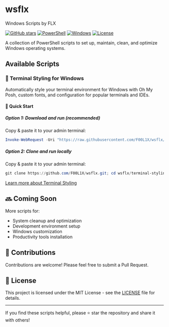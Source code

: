 # wsflx
Windows Scripts by FLX

[![GitHub stars](https://img.shields.io/github/stars/F00L1X/wsflx?style=social)](https://github.com/F00L1X/wsflx/stargazers)
[![PowerShell](https://img.shields.io/badge/PowerShell-5.1%2B-blue)](https://github.com/PowerShell/PowerShell)
[![Windows](https://img.shields.io/badge/Platform-Windows%207--11-brightgreen)](https://www.microsoft.com/windows)
[![License](https://img.shields.io/badge/License-MIT-yellow)](LICENSE)

A collection of PowerShell scripts to set up, maintain, clean, and optimize Windows operating systems.

## Available Scripts

### 🎨 Terminal Styling for Windows

Automatically style your terminal environment for Windows with Oh My Posh, custom fonts, and configuration for popular terminals and IDEs.

#### 🚀 Quick Start

##### Option 1: Download and run (recommended)
Copy & paste it to your admin terminal:
```powershell
Invoke-WebRequest -Uri "https://raw.githubusercontent.com/F00L1X/wsflx/main/terminal-styling/style_terminal_w11.ps1" -OutFile "$env:TEMP\style_terminal_w11.ps1";Set-ExecutionPolicy Bypass -Scope Process -Force & "$env:TEMP\style_terminal_w11.ps1"
```

##### Option 2: Clone and run locally
Copy & paste it to your admin terminal:
```powershell
git clone https://github.com/F00L1X/wsflx.git; cd wsflx/terminal-styling; Set-ExecutionPolicy Bypass -Scope Process -Force; .\style_terminal_w11.ps1
```

[Learn more about Terminal Styling](terminal-styling/readme.md)

## 🔜 Coming Soon

More scripts for:
- System cleanup and optimization
- Development environment setup
- Windows customization
- Productivity tools installation

## 🙌 Contributions

Contributions are welcome! Please feel free to submit a Pull Request.

## 📜 License

This project is licensed under the MIT License - see the [LICENSE](LICENSE) file for details.

---

If you find these scripts helpful, please ⭐ star the repository and share it with others!
